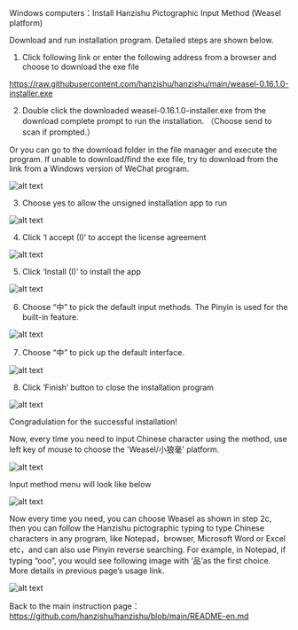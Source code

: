 ﻿
Windows computers：Install Hanzishu Pictographic Input Method (Weasel platform)

Download and run installation program. Detailed steps are shown below. 

1. Click following link or enter the following address from a browser and choose to download the exe file

https://raw.githubusercontent.com/hanzishu/hanzishu/main/weasel-0.16.1.0-installer.exe
   
2. Double click the downloaded weasel-0.16.1.0-installer.exe from the download complete prompt to run the installation. （Choose send to scan if prompted.）

Or you can go to the download folder in the file manager and execute the program.
If unable to download/find the exe file, try to download from the link from a Windows version of WeChat program.

![alt text](https://github.com/hanzishu/hanzishu/blob/main/installerfile.png)
             	
3.   Choose yes to allow the unsigned installation app to run

![alt text](https://github.com/hanzishu/hanzishu/blob/main/publisherunknown.jpg)

4.  Click ‘I accept (I)’ to accept the license agreement

![alt text](https://github.com/hanzishu/hanzishu/blob/main/acceptdialog.png)
               
5.  Click ‘Install (I)’ to install the app

![alt text](https://github.com/hanzishu/hanzishu/blob/main/installlocation.png)

6. Choose “中” to pick the default input methods. The Pinyin is used for the built-in feature.

![alt text](https://github.com/hanzishu/hanzishu/blob/main/chooseinputmethods.png)

7. Choose “中” to pick up the default interface.

![alt text](https://github.com/hanzishu/hanzishu/blob/main/chooseui.png)
       
8.  Click ‘Finish’ button to close the installation program

![alt text](https://github.com/hanzishu/hanzishu/blob/main/installcomplete.png)
              
Congradulation for the successful installation!

Now, every time you need to input Chinese character using the method, use left key of mouse to choose the 'Weasel/小狼毫' platform.

![alt text](https://github.com/hanzishu/hanzishu/blob/main/choosecnsquirrel.png)

Input method menu will look like below

![alt text](https://github.com/hanzishu/hanzishu/blob/main/choosechinese.png)

Now every time you need, you can choose Weasel as shown in step 2c, then you can follow the Hanzishu pictographic typing to type Chinese characters in any program, like Notepad，browser, Microsoft Word or Excel etc，and can also use Pinyin reverse searching. For example, in Notepad, if typing “ooo”, you would see following image with ‘品’as the first choice. More details in previous page’s usage link.

![alt text](https://github.com/hanzishu/hanzishu/blob/main/starttyping.png)

Back to the main instruction page： https://github.com/hanzishu/hanzishu/blob/main/README-en.md


